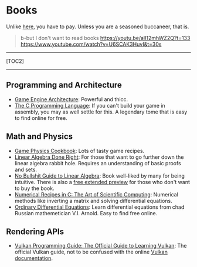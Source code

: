 #  Books

Unlike [here](https://rentry.org/gedg-resources), you have to pay. Unless you are a seasoned buccaneer, that is.

> b-but I don't want to read books https://youtu.be/alI12mhWZ2Q?t=133
https://www.youtube.com/watch?v=U6SCAK3HuvI&t=30s

***

[TOC2]

***

## Programming and Architecture

* [Game Engine Architecture](https://www.gameenginebook.com/): Powerful and thicc.
* [The C Programming Language](https://www.amazon.com/Programming-Language-2nd-Brian-Kernighan/dp/0131103628): If you can't build your game in assembly, you may as well settle for this. A legendary tome that is easy to find online for free.

## Math and Physics

* [Game Physics Cookbook](https://gamephysicscookbook.com/): Lots of tasty game recipes.
* [Linear Algebra Done Right](https://linear.axler.net/): For those that want to go further down the linear algebra rabbit hole. Requires an understanding of basic proofs and sets.
* [No Bullshit Guide to Linear Algebra](https://www.amazon.com/No-bullshit-guide-linear-algebra/dp/0992001021/ref=sr_1_2?crid=Q7Z3S7GPJ0EI&keywords=no+bullshit+guide+to&qid=1680193577&s=books&sprefix=no+bullshit+guide+to+%2Cstripbooks%2C109&sr=1-2): Book well-liked by many for being intuitive. There is also a [free extended preview](https://minireference.com/static/excerpts/noBSLA_v2_preview.pdf) for those who don't want to buy the book.
* [Numerical Recipes in C: The Art of Scientific Computing](http://numerical.recipes/): Numerical methods like inverting a matrix and solving differential equations.
* [Ordinary Differential Equations](https://www.amazon.com/Ordinary-Differential-Equations-MIT-Press/dp/0262510189): Learn differential equations from chad Russian mathemetician V.I. Arnold. Easy to find free online.

## Rendering APIs

* [Vulkan Programming Guide: The Official Guide to Learning Vulkan](https://www.amazon.com/Vulkan-Programming-Guide-Official-Learning/dp/0134464540/ref=sr_1_3?s=books&ie=UTF8&qid=1512333751&sr=1-3&keywords=vulkan): The official Vulkan guide, not to be confused with the online [Vulkan documentation](https://vulkan.lunarg.com/doc/sdk).
